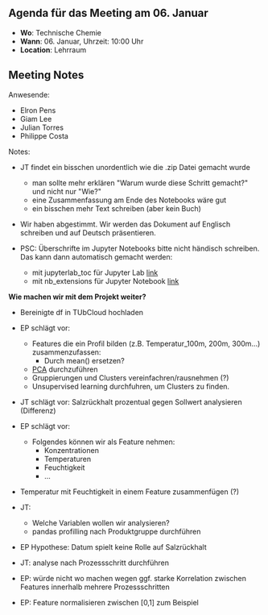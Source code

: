 
## Agenda für das Meeting am 06. Januar
- **Wo**: Technische Chemie
- **Wann**: 06. Januar, Uhrzeit: 10:00 Uhr 
- **Location**: Lehrraum

## Meeting Notes

Anwesende:
- Elron Pens
- Giam Lee
- Julian Torres
- Philippe Costa

Notes:

- JT findet ein bisschen unordentlich wie die .zip Datei gemacht wurde
  - man sollte mehr erklären "Warum wurde diese Schritt gemacht?" und nicht nur "Wie?"
  - eine Zusammenfassung am Ende des Notebooks wäre gut
  - ein bisschen mehr Text schreiben (aber kein Buch)
  
- Wir haben abgestimmt. Wir werden das Dokument auf Englisch schreiben und auf Deutsch präsentieren.

- PSC: Überschrifte im Jupyter Notebooks bitte nicht händisch schreiben. Das kann dann automatisch gemacht werden:
  - mit jupyterlab_toc für Jupyter Lab [link](https://github.com/jupyterlab/jupyterlab-toc#jupyterlab-toc) 
  - mit nb_extensions für Jupyter Notebook [link](https://github.com/ipython-contrib/jupyter_contrib_nbextensions#installation)
  
**Wie machen wir mit dem Projekt weiter?**

- Bereinigte df in TUbCloud hochladen
- EP schlägt vor: 
  - Features die ein Profil bilden (z.B. Temperatur_100m, 200m, 300m...) zusammenzufassen:
    - Durch mean() ersetzen?
  - [PCA](https://en.wikipedia.org/wiki/Principal_component_analysis) durchzuführen
  - Gruppierungen und Clusters vereinfachren/rausnehmen (?)
  - Unsupervised learning durchfuhren, um Clusters zu finden.
  
 - JT schlägt vor: Salzrückhalt prozentual gegen Sollwert analysieren (Differenz)
 
 - EP schlägt vor: 
	 - Folgendes können wir als Feature nehmen:
	    - Konzentrationen
	    - Temperaturen
	    - Feuchtigkeit
	    - ...

  - Temperatur mit Feuchtigkeit in einem Feature zusammenfügen (?)
  
  - JT: 
    - Welche Variablen wollen wir analysieren?
    - pandas profilling nach Produktgruppe durchführen

  
  - EP Hypothese: Datum spielt keine Rolle auf Salzrückhalt
  
  - JT: analyse nach Prozessschritt durchführen 
  - EP: würde nicht wo machen wegen ggf. starke Korrelation zwischen Features innerhalb mehrere Prozessschritten
  
  - EP: Feature normalisieren zwischen [0,1] zum Beispiel 
